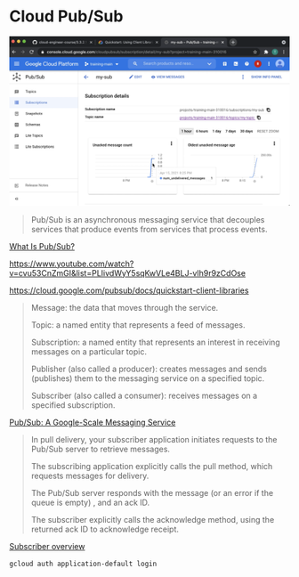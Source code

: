 # Cloud Pub/Sub

[![Video](video.png)](https://youtu.be/8bi25SXQFvU)

> Pub/Sub is an asynchronous messaging service that decouples services that produce events from services that process events.

[What Is Pub/Sub?](https://cloud.google.com/pubsub/docs/overview)

https://www.youtube.com/watch?v=cvu53CnZmGI&list=PLIivdWyY5sqKwVLe4BLJ-vlh9r9zCdOse

https://cloud.google.com/pubsub/docs/quickstart-client-libraries

> Message: the data that moves through the service.
>
> Topic: a named entity that represents a feed of messages.
>
> Subscription: a named entity that represents an interest in receiving messages on a particular topic.
>
> Publisher (also called a producer): creates messages and sends (publishes) them to the messaging service on a specified topic.
>
> Subscriber (also called a consumer): receives messages on a specified subscription.

[Pub/Sub: A Google-Scale Messaging Service](https://cloud.google.com/pubsub/architecture)

> In pull delivery, your subscriber application initiates requests to the Pub/Sub server to retrieve messages.
> 
> The subscribing application explicitly calls the pull method, which requests messages for delivery.
>
> The Pub/Sub server responds with the message (or an error if the queue is empty) , and an ack ID.
>
> The subscriber explicitly calls the acknowledge method, using the returned ack ID to acknowledge receipt.

[Subscriber overview](https://cloud.google.com/pubsub/docs/subscriber)

```
gcloud auth application-default login
```
